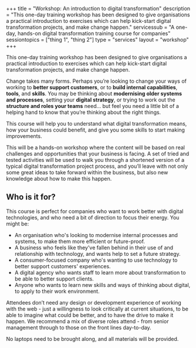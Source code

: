 +++
title       = "Workshop: An introduction to digital transformation"
description = "This one-day training workshop has been designed to give organisations a practical introduction to exercises which can help kick-start digital transformation projects, and make change happen."
servicessub = "A one-day, hands-on digital transformation training course for companies"
sessiontopics = ["thing 1", "thing 2"]
type = "services"
layout = "workshop"
+++

This one-day training workshop has been designed to give organisations a practical introduction to exercises which can help kick-start digital transformation projects, and make change happen.

Change takes many forms. Perhaps you’re looking to change your ways of working to **better support customers**, or to **build internal capabilities**, **tools**, and **skills**. You may be thinking about **modernising older systems and processes**, setting your **digital strategy**, or trying to work out the **structure and roles your teams** need… but feel you need a little bit of a helping hand to know that you’re thinking about the right things.

This course will help you to understand what digital transformation means, how your business could benefit, and give you some skills to start making improvements.

This will be a hands-on workshop where the content will be based on real challenges and opportunities that your business is facing. A set of tried and tested activities will be used to walk you through a shortened version of a typical digital transformation project process, and you’ll leave with not only some great ideas to take forward within the business, but also new knowledge about how to make this happen.

## Who is it for?
This course is perfect for companies who want to work better with digital technologies, and who need a bit of direction to focus their energy. You might be:

* An organisation who's looking to modernise internal processes and systems, to make them more efficient or future-proof.
* A business who feels like they've fallen behind in their use of and relationship with technology, and wants help to set a future strategy.
* A consumer-focused company who's wanting to use technology to better support customers' experiences.
* A digital agency who wants staff to learn more about transformation to be able to better support clients.
* Anyone who wants to learn new skills and ways of thinking about digital, to apply to their work environment.

Attendees don’t need any design or development experience of working with the web - just a willingness to look critically at current situations, to be able to imagine what could be better, and to have the drive to make it happen. We recommend a mix of diverse roles attend - from senior management through to those on the front lines day-to-day.

No laptops need to be brought along, and all materials will be provided.
